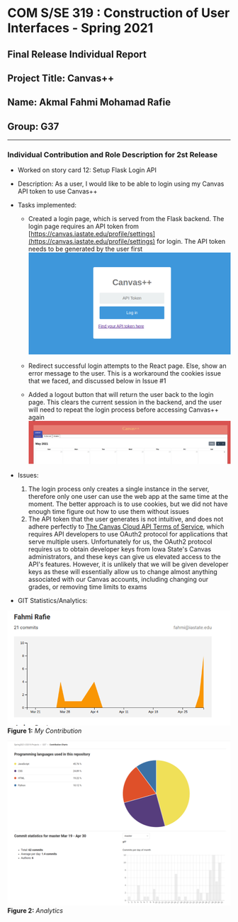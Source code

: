 # COM S/SE 319 : Construction of User Interfaces - Spring 2021

## Final Release Individual Report

## Project Title: Canvas++

## Name: Akmal Fahmi Mohamad Rafie

## Group: G37

---

### Individual Contribution and Role Description for 2st Release

- Worked on story card 12: Setup Flask Login API

- Description: As a user, I would like to be able to login using my Canvas API token to use Canvas++

- Tasks implemented:
  - Created a login page, which is served from the Flask backend. The login page requires an API token from [https://canvas.iastate.edu/profile/settings](https://canvas.iastate.edu/profile/settings) for login. The API token needs to be generated by the user first ![Figure 1](images/login.png)

  - Redirect successful login attempts to the React page. Else, show an error message to the user. This is a workaround the cookies issue that we faced, and discussed below in Issue #1
  
  - Added a logout button that will return the user back to the login page. This clears the current session in the backend, and the user will need to repeat the login process before accessing Canvas++ again ![Figure 2](images/logout.png)

- Issues:
  1. The login process only creates a single instance in the server, therefore only one user can use the web app at the same time at the moment. The better approach is to use cookies, but we did not have enough time figure out how to use them without issues
  2. The API token that the user generates is not intuitive, and does not adhere perfectly to [The Canvas Cloud API Terms of Service](https://www.canvaslms.com/policies/api-policy), which requires API developers to use OAuth2 protocol for applications that serve multiple users. Unfortunately for us, the OAuth2 protocol requires us to obtain developer keys from Iowa State's Canvas administrators, and these keys can give us elevated access to the API's features. However, it is unlikely that we will be given developer keys as these will essentially allow us to change almost anything associated with our Canvas accounts, including changing our grades, or removing time limits to exams

- GIT Statistics/Analytics:

![My Contribution](images/git3.png)
**Figure 1:** *My Contribution*

![Analytics](images/git3-1.png)
**Figure 2:** *Analytics*
